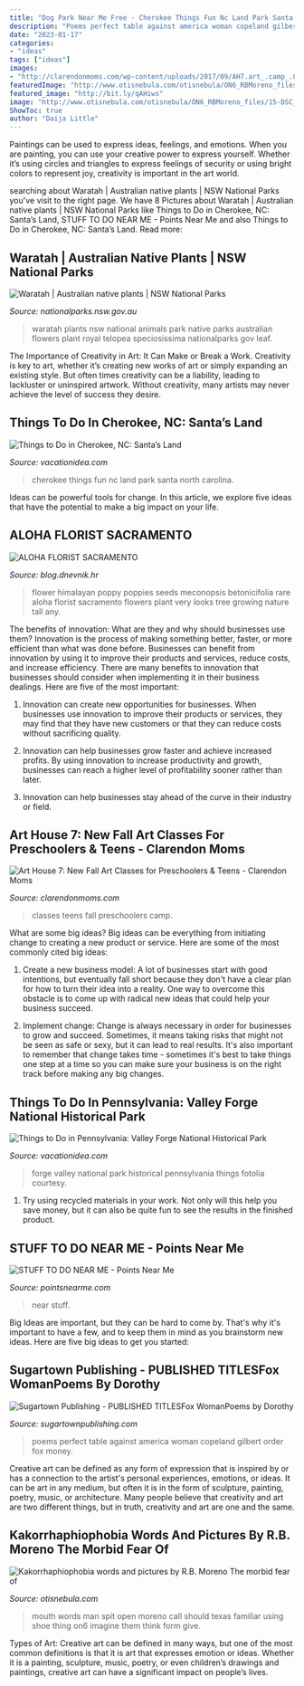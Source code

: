 ```yaml
---
title: "Dog Park Near Me Free - Cherokee Things Fun Nc Land Park Santa North Carolina"
description: "Poems perfect table against america woman copeland gilbert order fox money"
date: "2023-01-17"
categories:
- "ideas"
tags: ["ideas"]
images:
- "http://clarendonmoms.com/wp-content/uploads/2017/09/AH7.art_.camp_.8.24.17-7.jpg"
featuredImage: "http://www.otisnebula.com/otisnebula/ON6_RBMoreno_files/15-DSC_0503.jpg"
featured_image: "http://bit.ly/qAHiws"
image: "http://www.otisnebula.com/otisnebula/ON6_RBMoreno_files/15-DSC_0503.jpg"
ShowToc: true
author: "Daija Little"
---
```



Paintings can be used to express ideas, feelings, and emotions.
When you are painting, you can use your creative power to express yourself. Whether it’s using circles and triangles to express feelings of security or using bright colors to represent joy, creativity is important in the art world.

	

		
searching about Waratah | Australian native plants | NSW National Parks you've visit to the right page. We have 8 Pictures about Waratah | Australian native plants | NSW National Parks like Things to Do in Cherokee, NC: Santa’s Land, STUFF TO DO NEAR ME - Points Near Me and also Things to Do in Cherokee, NC: Santa’s Land. Read more:
		
    
## Waratah | Australian Native Plants | NSW National Parks

<img loading=lazy src="https://www.nationalparks.nsw.gov.au/-/media/npws/images/native-plant-profiles/waratah-telopea-speciosissima/waratah-01.jpg" onerror="this.onerror=null;this.src='https://tse1.mm.bing.net/th?id=OIP.pQsUuMSvECZo9VAMKBQwnQHaEW&amp;pid=15.1';" alt="Waratah | Australian native plants | NSW National Parks">

_Source: nationalparks.nsw.gov.au_

>waratah plants nsw national animals park native parks australian flowers plant royal telopea speciosissima nationalparks gov leaf. 

	

The Importance of Creativity in Art: It Can Make or Break a Work.
Creativity is key to art, whether it’s creating new works of art or simply expanding an existing style. But often times creativity can be a liability, leading to lackluster or uninspired artwork. Without creativity, many artists may never achieve the level of success they desire.

    
## Things To Do In Cherokee, NC: Santa’s Land

<img loading=lazy src="https://vacationidea.com/pix/img25Hy8R/articles/cherokee-nc-things-to-do-santas-land-fun-park_t5.jpg" onerror="this.onerror=null;this.src='https://tse1.mm.bing.net/th?id=OIP.5u_kpCxEDD25g3qhU7J-NQHaD6&amp;pid=15.1';" alt="Things to Do in Cherokee, NC: Santa’s Land">

_Source: vacationidea.com_

>cherokee things fun nc land park santa north carolina. 

	

Ideas can be powerful tools for change. In this article, we explore five ideas that have the potential to make a big impact on your life.

    
## ALOHA FLORIST SACRAMENTO

<img loading=lazy src="http://bit.ly/qAHiws" onerror="this.onerror=null;this.src='https://tse3.mm.bing.net/th?id=OIP.pkPa28lbnlSi_CTRl__zHQAAAA&amp;pid=15.1';" alt="ALOHA FLORIST SACRAMENTO">

_Source: blog.dnevnik.hr_

>flower himalayan poppy poppies seeds meconopsis betonicifolia rare aloha florist sacramento flowers plant very looks tree growing nature tall any. 

	

The benefits of innovation: What are they and why should businesses use them?
Innovation is the process of making something better, faster, or more efficient than what was done before. Businesses can benefit from innovation by using it to improve their products and services, reduce costs, and increase efficiency. There are many benefits to innovation that businesses should consider when implementing it in their business dealings. Here are five of the most important: 
1. Innovation can create new opportunities for businesses. When businesses use innovation to improve their products or services, they may find that they have new customers or that they can reduce costs without sacrificing quality. 

2. Innovation can help businesses grow faster and achieve increased profits. By using innovation to increase productivity and growth, businesses can reach a higher level of profitability sooner rather than later. 

3. Innovation can help businesses stay ahead of the curve in their industry or field.

    
## Art House 7: New Fall Art Classes For Preschoolers &amp; Teens - Clarendon Moms

<img loading=lazy src="http://clarendonmoms.com/wp-content/uploads/2017/09/AH7.art_.camp_.8.24.17-7.jpg" onerror="this.onerror=null;this.src='https://tse2.mm.bing.net/th?id=OIP.ODVf1dUoK5Nbk6tC8hZN-QDYEg&amp;pid=15.1';" alt="Art House 7: New Fall Art Classes for Preschoolers &amp; Teens - Clarendon Moms">

_Source: clarendonmoms.com_

>classes teens fall preschoolers camp. 

	

What are some big ideas?
Big ideas can be everything from initiating change to creating a new product or service. Here are some of the most commonly cited big ideas:
1. Create a new business model: A lot of businesses start with good intentions, but eventually fall short because they don't have a clear plan for how to turn their idea into a reality. One way to overcome this obstacle is to come up with radical new ideas that could help your business succeed.

2. Implement change: Change is always necessary in order for businesses to grow and succeed. Sometimes, it means taking risks that might not be seen as safe or sexy, but it can lead to real results. It's also important to remember that change takes time - sometimes it's best to take things one step at a time so you can make sure your business is on the right track before making any big changes.


    
## Things To Do In Pennsylvania: Valley Forge National Historical Park

<img loading=lazy src="https://vacationidea.com/pix/img25Hy8R/articles/valley-forge-national-historical-park_t5.jpg" onerror="this.onerror=null;this.src='https://tse2.mm.bing.net/th?id=OIP.FlT4rSKspbzecQTJIlCEDQHaD6&amp;pid=15.1';" alt="Things to Do in Pennsylvania: Valley Forge National Historical Park">

_Source: vacationidea.com_

>forge valley national park historical pennsylvania things fotolia courtesy. 

	

1) Try using recycled materials in your work. Not only will this help you save money, but it can also be quite fun to see the results in the finished product.

    
## STUFF TO DO NEAR ME - Points Near Me

<img loading=lazy src="https://pointsnearme.com/wp-content/uploads/2018/12/stuff-to-do-near-me-cover.jpg" onerror="this.onerror=null;this.src='https://tse3.mm.bing.net/th?id=OIP.jhu34t2yCnlb2NuGX-yHSgHaD4&amp;pid=15.1';" alt="STUFF TO DO NEAR ME - Points Near Me">

_Source: pointsnearme.com_

>near stuff. 

	

Big Ideas are important, but they can be hard to come by. That's why it's important to have a few, and to keep them in mind as you brainstorm new ideas. Here are five big ideas to get you started: 

    
## Sugartown Publishing - PUBLISHED TITLESFox WomanPoems By Dorothy

<img loading=lazy src="http://sugartownpublishing.com/yahoo_site_admin/assets/images/At_My_Table_350_dpi.80123040_std.jpg" onerror="this.onerror=null;this.src='https://tse2.mm.bing.net/th?id=OIP.Hl83xAOoFi5eY-8AYRIoPQAAAA&amp;pid=15.1';" alt="Sugartown Publishing - PUBLISHED TITLESFox WomanPoems by Dorothy">

_Source: sugartownpublishing.com_

>poems perfect table against america woman copeland gilbert order fox money. 

	

Creative art can be defined as any form of expression that is inspired by or has a connection to the artist's personal experiences, emotions, or ideas. It can be art in any medium, but often it is in the form of sculpture, painting, poetry, music, or architecture. Many people believe that creativity and art are two different things, but in truth, creativity and art are one and the same.

    
## Kakorrhaphiophobia Words And Pictures By R.B. Moreno The Morbid Fear Of

<img loading=lazy src="http://www.otisnebula.com/otisnebula/ON6_RBMoreno_files/15-DSC_0503.jpg" onerror="this.onerror=null;this.src='https://tse1.mm.bing.net/th?id=OIP.ybZGiLFWeWBN1Uh5SJvLlgHaFk&amp;pid=15.1';" alt="Kakorrhaphiophobia words and pictures by R.B. Moreno The morbid fear of">

_Source: otisnebula.com_

>mouth words man spit open moreno call should texas familiar using shoe thing on6 imagine them think form give. 

	

Types of Art:
Creative art can be defined in many ways, but one of the most common definitions is that it is art that expresses emotion or ideas. Whether it is a painting, sculpture, music, poetry, or even children’s drawings and paintings, creative art can have a significant impact on people’s lives.

